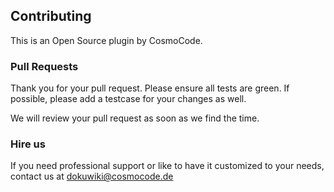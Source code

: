 ## Contributing

This is an Open Source plugin by CosmoCode.

### Pull Requests
Thank you for your pull request. Please ensure all tests are green. If possible, please add a testcase for your changes as well.

We will review your pull request as soon as we find the time.

### Hire us

If you need professional support or like to have it customized to your needs, contact us at dokuwiki@cosmocode.de

